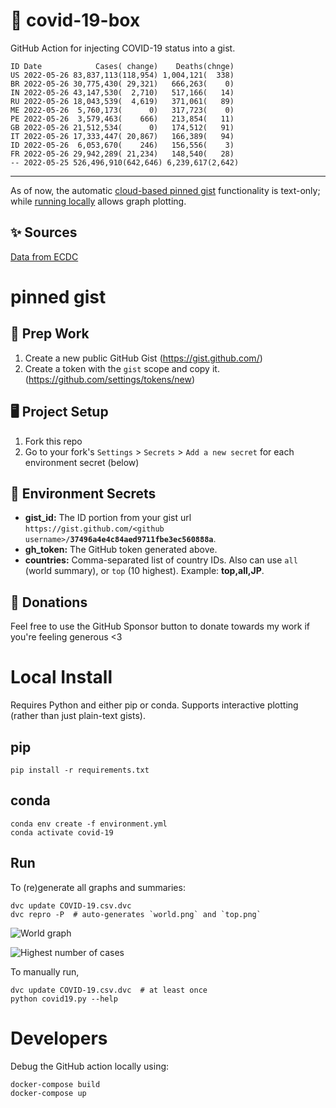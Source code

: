# 🏥 covid-19-box

GitHub Action for injecting COVID-19 status into a gist.

```
ID Date            Cases( change)    Deaths(chnge)
US 2022-05-26 83,837,113(118,954) 1,004,121(  338)
BR 2022-05-26 30,775,430( 29,321)   666,263(    0)
IN 2022-05-26 43,147,530(  2,710)   517,166(   14)
RU 2022-05-26 18,043,539(  4,619)   371,061(   89)
ME 2022-05-26  5,760,173(      0)   317,723(    0)
PE 2022-05-26  3,579,463(    666)   213,854(   11)
GB 2022-05-26 21,512,534(      0)   174,512(   91)
IT 2022-05-26 17,333,447( 20,867)   166,389(   94)
ID 2022-05-26  6,053,670(    246)   156,556(    3)
FR 2022-05-26 29,942,289( 21,234)   148,540(   28)
-- 2022-05-25 526,496,910(642,646) 6,239,617(2,642)
```

---

As of now, the automatic [cloud-based pinned gist](#pinned-gist) functionality is text-only;
while [running locally](#local-install) allows graph plotting.

## ✨ Sources

[Data from ECDC](https://www.ecdc.europa.eu/en/publications-data/download-todays-data-geographic-distribution-covid-19-cases-worldwide)

# pinned gist

## 🎒 Prep Work
1. Create a new public GitHub Gist (https://gist.github.com/)
1. Create a token with the `gist` scope and copy it. (https://github.com/settings/tokens/new)

## 🖥 Project Setup
1. Fork this repo
1. Go to your fork's `Settings` > `Secrets` > `Add a new secret` for each environment secret (below)

## 🤫 Environment Secrets
- **gist_id:** The ID portion from your gist url `https://gist.github.com/<github username>/`**`37496a4e4c84aed9711fbe3ec560888a`**.
- **gh_token:** The GitHub token generated above.
- **countries:** Comma-separated list of country IDs. Also can use `all` (world summary), or `top` (10 highest). Example: **top,all,JP**.

## 💸 Donations

Feel free to use the GitHub Sponsor button to donate towards my work if you're feeling generous <3

# Local Install

Requires Python and either pip or conda. Supports interactive plotting (rather than just plain-text gists).

## pip

```
pip install -r requirements.txt
```

## conda

```
conda env create -f environment.yml
conda activate covid-19
```

## Run

To (re)generate all graphs and summaries:

```
dvc update COVID-19.csv.dvc
dvc repro -P  # auto-generates `world.png` and `top.png`
```

![World graph](world.png)

![Highest number of cases](top.png)

To manually run,

```
dvc update COVID-19.csv.dvc  # at least once
python covid19.py --help
```

# Developers

Debug the GitHub action locally using:

```
docker-compose build
docker-compose up
```
